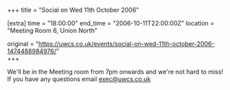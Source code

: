 +++
title = "Social on Wed 11th October 2006"

[extra]
time = "18:00:00"
end_time = "2006-10-11T22:00:00Z"
location = "Meeting Room 6, Union North"

original = "https://uwcs.co.uk/events/social-on-wed-11th-october-2006-1474488984976/"    
+++

We'll be in the Meeting room from 7pm onwards and we're not hard to miss\! If you have any questions email exec@uwcs.co.uk

